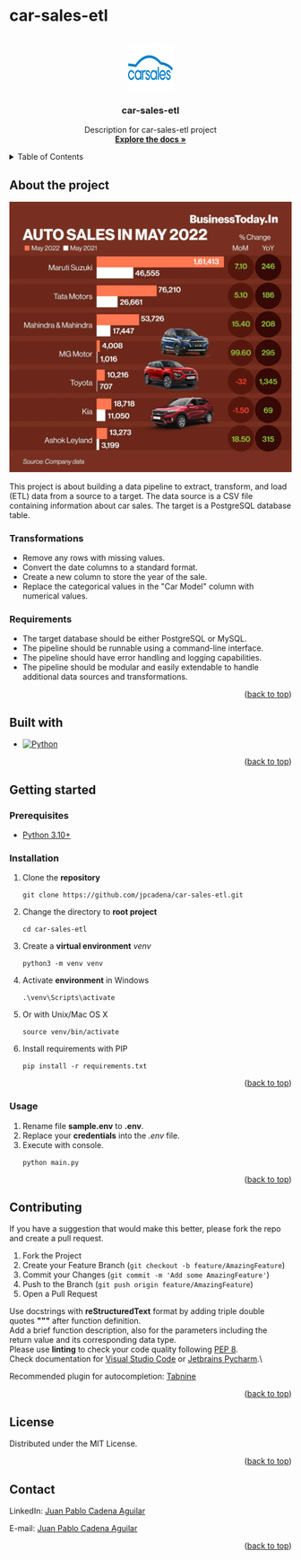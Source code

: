 # car-sales-etl

<!-- Improved compatibility of back to top link: See: https://github.com/othneildrew/Best-README-Template/pull/73 -->
<a name="readme-top"></a>

<!-- PROJECT SHIELDS -->
<!--
*** Markdown "reference style" links for readability.
*** Reference links are enclosed in brackets [ ] instead of parentheses ( ).
-->


<!-- PROJECT LOGO -->
<br />
<div align="center">
  <a href="https://github.com/othneildrew/Best-README-Template">
    <img src="assets/static/logo.png" alt="Logo" width="80" height="80">
  </a>

<h3 align="center">car-sales-etl</h3>

  <p align="center">
    Description for car-sales-etl project
    <br />
    <a href="https://github.com/jpcadena/car-sales-etl"><strong>Explore the docs »</strong></a>
    <br />
  </p>
</div>



<!-- TABLE OF CONTENTS -->
<details>
  <summary>Table of Contents</summary>
  <ol>
    <li>
      <a href="#about-the-project">About The Project</a>
      <ul>
        <li><a href="#built-with">Built With</a></li>
      </ul>
    </li>
    <li>
      <a href="#getting-started">Getting Started</a>
      <ul>
        <li><a href="#prerequisites">Prerequisites</a></li>
        <li><a href="#installation">Installation</a></li>
      </ul>
    </li>
    <li><a href="#usage">Usage</a></li>
    <li><a href="#contributing">Contributing</a></li>
    <li><a href="#license">License</a></li>
    <li><a href="#contact">Contact</a></li>
  </ol>
</details>



<!-- ABOUT THE PROJECT -->

## About the project

[![Project][project-screenshot]](https://example.com)

This project is about building a data pipeline to extract, transform, and
load (ETL) data from a source to a target. The data source is a CSV file
containing information about car sales. The target is a PostgreSQL database
table.

### Transformations

- Remove any rows with missing values.
- Convert the date columns to a standard format.
- Create a new column to store the year of the sale.
- Replace the categorical values in the "Car Model" column with numerical
  values.

### Requirements

- The target database should be either PostgreSQL or MySQL.
- The pipeline should be runnable using a command-line interface.
- The pipeline should have error handling and logging capabilities.
- The pipeline should be modular and easily extendable to handle additional
  data sources and transformations.

<p align="right">(<a href="#readme-top">back to top</a>)</p>

## Built with

* [![Python][Python.org]][Python-url]

<p align="right">(<a href="#readme-top">back to top</a>)</p>



<!-- GETTING STARTED -->

## Getting started

### Prerequisites

* [Python 3.10+][Python-docs-url]

### Installation

1. Clone the **repository**
    ```
    git clone https://github.com/jpcadena/car-sales-etl.git
    ```
2. Change the directory to **root project**
    ```
    cd car-sales-etl
    ```
3. Create a **virtual environment** *venv*
    ```
    python3 -m venv venv
    ```
4. Activate **environment** in Windows
    ```
    .\venv\Scripts\activate
    ```
5. Or with Unix/Mac OS X
    ```
    source venv/bin/activate
    ```
6. Install requirements with PIP
    ```
    pip install -r requirements.txt
    ```

<p align="right">(<a href="#readme-top">back to top</a>)</p>



<!-- USAGE EXAMPLES -->

### Usage

1. Rename file **sample.env** to **.env**.
2. Replace your **credentials** into the *.env* file.
3. Execute with console.
    ```
    python main.py
    ```

<p align="right">(<a href="#readme-top">back to top</a>)</p>



<!-- CONTRIBUTING -->

## Contributing

If you have a suggestion that would make this better, please fork the repo and
create a pull request.

1. Fork the Project
2. Create your Feature Branch (`git checkout -b feature/AmazingFeature`)
3. Commit your Changes (`git commit -m 'Add some AmazingFeature'`)
4. Push to the Branch (`git push origin feature/AmazingFeature`)
5. Open a Pull Request

Use docstrings with **reStructuredText** format by adding triple double quotes
**"""** after function definition.\
Add a brief function description, also for the parameters including the return
value and its corresponding data type.\
Please use **linting** to check your code quality
following [PEP 8](https://peps.python.org/pep-0008/).\
Check documentation
for [Visual Studio Code](https://code.visualstudio.com/docs/python/linting#_run-linting)
or [Jetbrains Pycharm](https://github.com/leinardi/pylint-pycharm/blob/master/README.md).\

Recommended plugin for
autocompletion: [Tabnine](https://www.tabnine.com/install)

<p align="right">(<a href="#readme-top">back to top</a>)</p>



<!-- LICENSE -->

## License

Distributed under the MIT License.

<p align="right">(<a href="#readme-top">back to top</a>)</p>



<!-- CONTACT -->

## Contact

LinkedIn: [Juan Pablo Cadena Aguilar][linkedin-url]

E-mail: [Juan Pablo Cadena Aguilar](mailto:jpcadena@espol.edu.ec?subject=[GitHub]car-sales-etl)

<p align="right">(<a href="#readme-top">back to top</a>)</p>



<!-- MARKDOWN LINKS & IMAGES -->
<!-- https://www.markdownguide.org/basic-syntax/#reference-style-links -->

[linkedin-url]: https://linkedin.com/in/juanpablocadenaaguilar

[project-screenshot]: assets/static/project.png

[Python.org]: https://img.shields.io/badge/python-3670A0?style=for-the-badge&logo=python&logoColor=ffdd54

[Python-url]: https://www.python.org/

[Python-docs-url]: https://docs.python.org/3.10/
